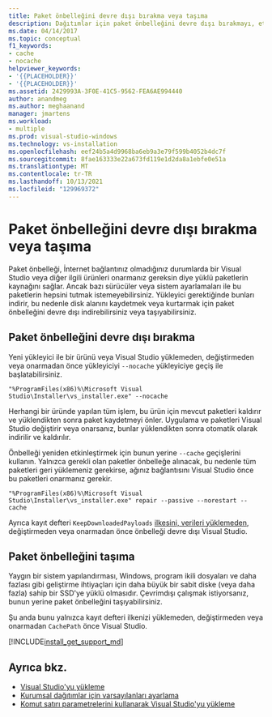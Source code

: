 ```yaml
---
title: Paket önbelleğini devre dışı bırakma veya taşıma
description: Dağıtımlar için paket önbelleğini devre dışı bırakmayı, etkinleştirmeyi veya taşımayı Visual Studio öğrenin.
ms.date: 04/14/2017
ms.topic: conceptual
f1_keywords:
- cache
- nocache
helpviewer_keywords:
- '{{PLACEHOLDER}}'
- '{{PLACEHOLDER}}'
ms.assetid: 2429993A-3F0E-41C5-9562-FEA6AE994440
author: anandmeg
ms.author: meghaanand
manager: jmartens
ms.workload:
- multiple
ms.prod: visual-studio-windows
ms.technology: vs-installation
ms.openlocfilehash: eef24b5a4d9968ba6eb9a3e79f599b4052b4dc7f
ms.sourcegitcommit: 8fae163333e22a673fd119e1d2da8a1ebfe0e51a
ms.translationtype: MT
ms.contentlocale: tr-TR
ms.lasthandoff: 10/13/2021
ms.locfileid: "129969372"
---
```

# <a name="disable-or-move-the-package-cache"></a>Paket önbelleğini devre dışı bırakma veya taşıma

Paket önbelleği, İnternet bağlantınız olmadığınız durumlarda bir Visual Studio veya diğer ilgili ürünleri onarmanız gereksin diye yüklü paketlerin kaynağını sağlar. Ancak bazı sürücüler veya sistem ayarlamaları ile bu paketlerin hepsini tutmak istemeyebilirsiniz.
Yükleyici gerektiğinde bunları indirir, bu nedenle disk alanını kaydetmek veya kurtarmak için paket önbelleğini devre dışı indirebilirsiniz veya taşıyabilirsiniz.

## <a name="disable-the-package-cache"></a>Paket önbelleğini devre dışı bırakma

Yeni yükleyici ile bir ürünü veya Visual Studio yüklemeden, değiştirmeden veya onarmadan önce yükleyiciyi `--nocache` yükleyiciye geçiş ile başlatabilirsiniz.

```shell
"%ProgramFiles(x86)%\Microsoft Visual Studio\Installer\vs_installer.exe" --nocache
```

Herhangi bir üründe yapılan tüm işlem, bu ürün için mevcut paketleri kaldırır ve yüklendikten sonra paket kaydetmeyi önler. Uygulama ve paketleri Visual Studio değiştirir veya onarsanız, bunlar yüklendikten sonra otomatik olarak indirilir ve kaldırılır.

Önbelleği yeniden etkinleştirmek için bunun yerine `--cache` geçişlerini kullanın. Yalnızca gerekli olan paketler önbelleğe alınacak, bu nedenle tüm paketleri geri yüklemeniz gerekirse, ağınız bağlantısını Visual Studio önce bu paketleri onarmanız gerekir.

```shell
"%ProgramFiles(x86)%\Microsoft Visual Studio\Installer\vs_installer.exe" repair --passive --norestart --cache
```

Ayrıca kayıt defteri `KeepDownloadedPayloads` [ilkesini, verileri yüklemeden,](set-defaults-for-enterprise-deployments.md) değiştirmeden veya onarmadan önce önbelleği devre dışı Visual Studio.

## <a name="move-the-package-cache"></a>Paket önbelleğini taşıma

Yaygın bir sistem yapılandırması, Windows, program ikili dosyaları ve daha fazlası gibi geliştirme ihtiyaçları için daha büyük bir sabit diske (veya daha fazla) sahip bir SSD'ye yüklü olmasıdır. Çevrimdışı çalışmak istiyorsanız, bunun yerine paket önbelleğini taşıyabilirsiniz.

Şu anda bunu yalnızca kayıt defteri ilkenizi yüklemeden, değiştirmeden veya onarmadan `CachePath` [](set-defaults-for-enterprise-deployments.md) önce Visual Studio.

[!INCLUDE[install_get_support_md](includes/install_get_support_md.md)]

## <a name="see-also"></a>Ayrıca bkz.

* [Visual Studio'yu yükleme](install-visual-studio.md)
* [Kurumsal dağıtımlar için varsayılanları ayarlama](set-defaults-for-enterprise-deployments.md)
* [Komut satırı parametrelerini kullanarak Visual Studio'yu yükleme](use-command-line-parameters-to-install-visual-studio.md)
